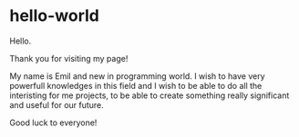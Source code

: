 # hello-world

 Hello.
 
 Thank you for visiting my page!

My name is Emil and new in programming world. I wish to have very powerfull knowledges in this field and I wish to be able to do all the interisting for me projects, to be able to create something really significant and useful for our future.
 
 Good luck to everyone!
